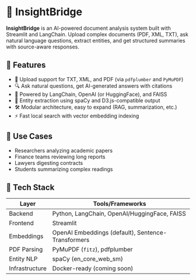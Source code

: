 # 🚀 InsightBridge

**InsightBridge** is an AI-powered document analysis system built with Streamlit and LangChain. Upload complex documents (PDF, XML, TXT), ask natural language questions, extract entities, and get structured summaries with source-aware responses.


## 🧠 Features

- 📄 Upload support for TXT, XML, and PDF (via `pdfplumber` and `PyMuPDF`)
- 🔍 Ask natural questions, get AI-generated answers with citations
- 🧩 Powered by LangChain, OpenAI (or HuggingFace), and FAISS
- 🧠 Entity extraction using spaCy and D3.js-compatible output
- 🛠️ Modular architecture, easy to expand (RAG, summarization, etc.)
- ⚡ Fast local search with vector embedding indexing


## 🎯 Use Cases

- Researchers analyzing academic papers
- Finance teams reviewing long reports
- Lawyers digesting contracts
- Students summarizing complex readings




## 🧰 Tech Stack

| Layer         | Tools/Frameworks                                 |
|---------------|--------------------------------------------------|
| Backend       | Python, LangChain, OpenAI/HuggingFace, FAISS     |
| Frontend      | Streamlit                                        |
| Embeddings    | OpenAI Embeddings (default), Sentence-Transformers |
| PDF Parsing   | PyMuPDF (`fitz`), pdfplumber                     |
| Entity NLP    | spaCy (en_core_web_sm)                           |
| Infrastructure| Docker-ready (coming soon)                       |



